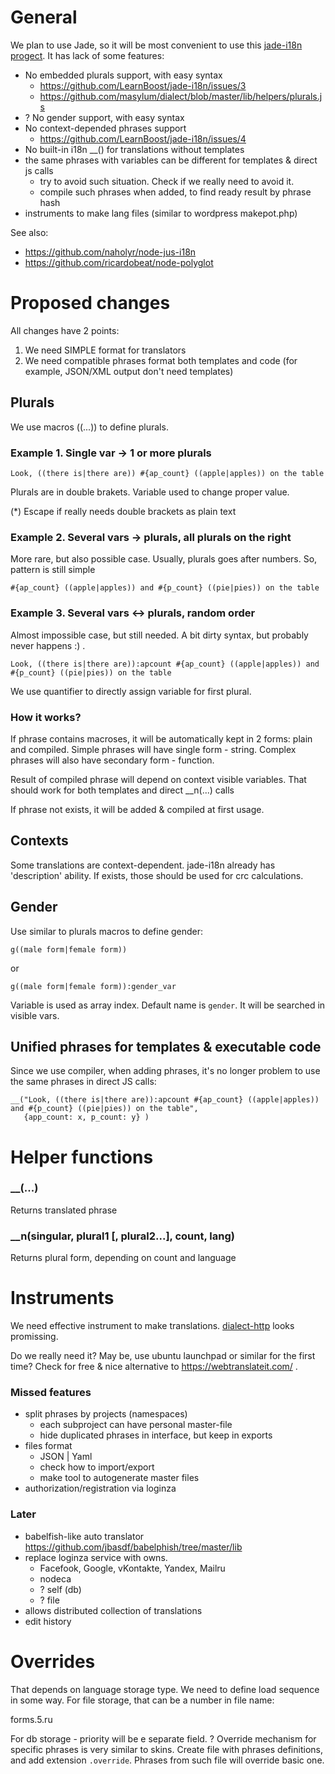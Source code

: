 
General
=======

We plan to use Jade, so it will be most convenient to use this [jade-i18n progect](https://github.com/LearnBoost/jade-i18n).
It has lack of some features:

- No embedded plurals support, with easy syntax
  - https://github.com/LearnBoost/jade-i18n/issues/3
  - https://github.com/masylum/dialect/blob/master/lib/helpers/plurals.js
- ? No gender support, with easy syntax
- No context-depended phrases support
  - https://github.com/LearnBoost/jade-i18n/issues/4
- No built-in i18n __() for translations without templates
- the same phrases with variables can be different for templates & direct js calls
  - try to avoid such situation. Check if we really need to avoid it.
  - compile such phrases when added, to find ready result by phrase hash
- instruments to make lang files (similar to wordpress makepot.php)

See also:

- https://github.com/naholyr/node-jus-i18n
- https://github.com/ricardobeat/node-polyglot

Proposed changes
================

All changes have 2 points:

1. We need SIMPLE format for translators
2. We need compatible phrases format both templates and code (for example, JSON/XML output don't need templates)

Plurals
-------

We use macros ((...)) to define plurals.

### Example 1. Single var -> 1 or more plurals

    Look, ((there is|there are)) #{ap_count} ((apple|apples)) on the table

Plurals are in double brakets. Variable used to change proper value.

(*) Escape if really needs double brackets as plain text

### Example 2. Several vars -> plurals, all plurals on the right

More rare, but also possible case. Usually, plurals goes after numbers.
So, pattern is still simple

    #{ap_count} ((apple|apples)) and #{p_count} ((pie|pies)) on the table

### Example 3. Several vars <-> plurals, random order

Almost impossible case, but still needed. A bit dirty syntax, but probably never happens :) .

    Look, ((there is|there are)):apcount #{ap_count} ((apple|apples)) and #{p_count} ((pie|pies)) on the table

We use quantifier to directly assign variable for first plural.

### How it works?

If phrase contains macroses, it will be automatically kept in 2 forms: plain and compiled. Simple phrases
will have single form - string. Complex phrases will also have secondary form - function.

Result of compiled phrase will depend on context visible variables. That should work for both
templates and direct __n(...) calls

If phrase not exists, it will be added & compiled at first usage.

Contexts
--------

Some translations are context-dependent. jade-i18n already has 'description' ability. If exists, those should be used
for crc calculations.

Gender
------

Use similar to plurals macros to define gender:

    g((male form|female form))

or

    g((male form|female form)):gender_var

Variable is used as array index. Default name is `gender`. It will be searched in visible vars.


Unified phrases for templates & executable code
-----------------------------------------------

Since we use compiler, when adding phrases, it's no longer problem to use the same phrases in direct JS calls:

    __("Look, ((there is|there are)):apcount #{ap_count} ((apple|apples)) and #{p_count} ((pie|pies)) on the table",
       {app_count: x, p_count: y} )


Helper functions
================

### __(...)

Returns translated phrase

### __n(singular, plural1 [, plural2...], count, lang)

Returns plural form, depending on count and language


Instruments
===========

We need effective instrument to make translations. [dialect-http](https://github.com/masylum/dialect-http)
looks promissing.

Do we really need it? May be, use ubuntu launchpad or similar for the first time? Check for free & nice
alternative to https://webtranslateit.com/ .


### Missed features

- split phrases by projects (namespaces)
  - each subproject can have personal master-file
  - hide duplicated phrases in interface, but keep in exports
- files format
  - JSON | Yaml
  - check how to import/export
  - make tool to autogenerate master files
- authorization/registration via loginza


### Later

- babelfish-like auto translator https://github.com/jbasdf/babelphish/tree/master/lib
- replace loginza service with owns.
  - Facefook, Google, vKontakte, Yandex, Mailru
  - nodeca
  - ? self (db)
  - ? file
- allows distributed collection of translations
- edit history


Overrides
=========

That depends on language storage type. We need to define load sequence in some way. For
file storage, that can be a number in file name:

   forms.5.ru

For db storage - priority will be e separate field.
? Override mechanism for specific phrases is very similar to skins. Create file with
phrases definitions, and add extension `.override`. Phrases from such file will override
basic one.
